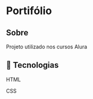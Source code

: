 <h1>Portifólio</h1>

<h2>Sobre</h2>

<p>Projeto utilizado nos cursos Alura</p>

##  🚀   Tecnologias

<p>HTML
  </p>
  <p>CSS</p>
